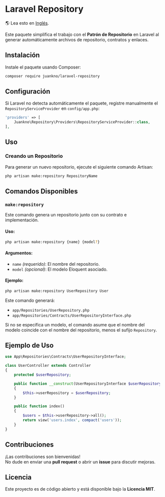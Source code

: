 # Laravel Repository

🌎 Lea esto en [Inglés](README.md).

Este paquete simplifica el trabajo con el **Patrón de Repositorio** en Laravel al generar automáticamente archivos de repositorio, contratos y enlaces.

## Instalación

Instale el paquete usando Composer:

```sh
composer require juankno/laravel-repository
```

## Configuración

Si Laravel no detecta automáticamente el paquete, registre manualmente el `RepositoryServiceProvider` en `config/app.php`:

```php
'providers' => [
    Juankno\Repository\Providers\RepositoryServiceProvider::class,
],
```

## Uso

### Creando un Repositorio

Para generar un nuevo repositorio, ejecute el siguiente comando Artisan:

```sh
php artisan make:repository RepositoryName
```

## Comandos Disponibles

### `make:repository`

Este comando genera un repositorio junto con su contrato e implementación.

#### **Uso:**
```sh
php artisan make:repository {name} {model?}
```

#### **Argumentos:**
- `name` _(requerido)_: El nombre del repositorio.
- `model` _(opcional)_: El modelo Eloquent asociado.

#### **Ejemplo:**
```sh
php artisan make:repository UserRepository User
```

Este comando generará:
- `app/Repositories/UserRepository.php`
- `app/Repositories/Contracts/UserRepositoryInterface.php`

Si no se especifica un modelo, el comando asume que el nombre del modelo coincide con el nombre del repositorio, menos el sufijo `Repository`.

## Ejemplo de Uso

```php
use App\Repositories\Contracts\UserRepositoryInterface;

class UserController extends Controller
{
    protected $userRepository;

    public function __construct(UserRepositoryInterface $userRepository)
    {
        $this->userRepository = $userRepository;
    }

    public function index()
    {
        $users = $this->userRepository->all();
        return view('users.index', compact('users'));
    }
}
```

## Contribuciones

¡Las contribuciones son bienvenidas!  
No dude en enviar una **pull request** o abrir un **issue** para discutir mejoras.

## Licencia

Este proyecto es de código abierto y está disponible bajo la **Licencia MIT**.
